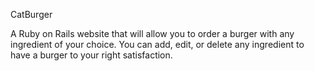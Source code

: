 CatBurger

A Ruby on Rails website that will allow you to order a burger with any ingredient of your choice.
You can add, edit, or delete any ingredient to have a burger to your right satisfaction.

